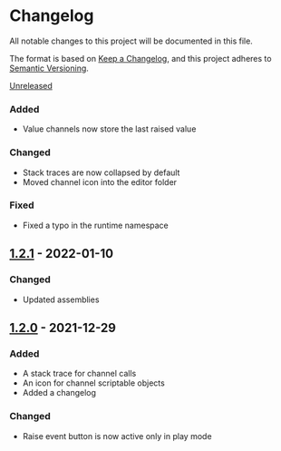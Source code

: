 # Changelog
All notable changes to this project will be documented in this file.

The format is based on [Keep a Changelog](https://keepachangelog.com/en/1.0.0/),
and this project adheres to [Semantic Versioning](https://semver.org/spec/v2.0.0.html).

[Unreleased]

### Added
- Value channels now store the last raised value

### Changed
- Stack traces are now collapsed by default
- Moved channel icon into the editor folder

### Fixed
- Fixed a typo in the runtime namespace 

## [1.2.1] - 2022-01-10

### Changed
- Updated assemblies

## [1.2.0] - 2021-12-29

### Added
- A stack trace for channel calls
- An icon for channel scriptable objects
- Added a changelog

### Changed
- Raise event button is now active only in play mode

[Unreleased]: https://github.com/danielrusnac/unity-so-architecture-package
[1.2.0]: https://github.com/danielrusnac/unity-so-architecture-package/releases/tag/v1.2.0
[1.2.1]: https://github.com/danielrusnac/unity-so-architecture-package/releases/tag/v1.2.1
